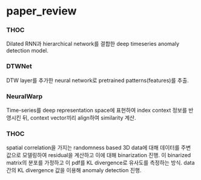 # paper_review
### THOC
Dilated RNN과 hierarchical network를 결합한 deep timeseries anomaly detection model.   
   
### DTWNet
DTW layer를 추가한 neural network로 pretrained patterns(features)를 추출.   
### NeuralWarp
Time-series를 deep representation space에 표현하여 index context 정보를 반영시킨 뒤, context vector끼리 align하여 similarity 계산.   

### THOC
spatial correlation을 가지는 randomness based 3D data에 대해
데이터를 주변 값으로 모델링하여 residual을 계산하고 이에 대해 binarization 진행.
이 binarized matrix의 분포를 가정하고 이 pdf를 KL divergence로 유사도를 측정하는 방식.
data간의 KL divergence 값을 이용해 anomaly detection 진행.

